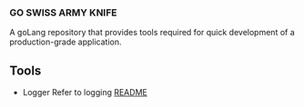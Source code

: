 ### GO SWISS ARMY KNIFE
A goLang repository that provides tools required for quick development of a production-grade application.

## Tools
* Logger
    Refer to logging [README](./logger/README.md)